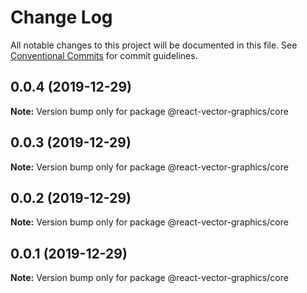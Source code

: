 # Change Log

All notable changes to this project will be documented in this file.
See [Conventional Commits](https://conventionalcommits.org) for commit guidelines.

## 0.0.4 (2019-12-29)

**Note:** Version bump only for package @react-vector-graphics/core





## 0.0.3 (2019-12-29)

**Note:** Version bump only for package @react-vector-graphics/core





## 0.0.2 (2019-12-29)

**Note:** Version bump only for package @react-vector-graphics/core





## 0.0.1 (2019-12-29)

**Note:** Version bump only for package @react-vector-graphics/core
